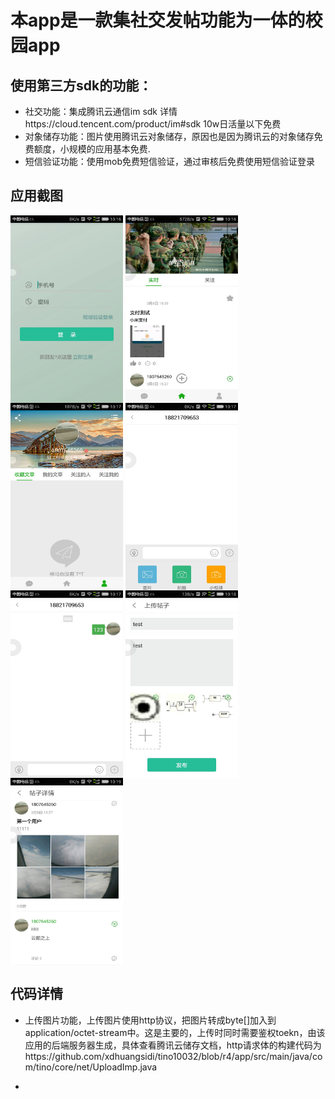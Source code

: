 本app是一款集社交发帖功能为一体的校园app
========
使用第三方sdk的功能：
-----
* 社交功能：集成腾讯云通信im sdk  详情https://cloud.tencent.com/product/im#sdk  10w日活量以下免费
* 对象储存功能：图片使用腾讯云对象储存，原因也是因为腾讯云的对象储存免费额度，小规模的应用基本免费.
* 短信验证功能：使用mob免费短信验证，通过审核后免费使用短信验证登录

应用截图
-----  
<div class="row"  float: left width: 12.5% >
<img src="https://github.com/xdhuangsidi/tino10032/blob/r4/app/login.jpeg" width = "180" height = "300"  align=center />
<img src="https://github.com/xdhuangsidi/tino10032/blob/r4/app/main1.jpeg" width = "180" height = "300"  align=center />
<img src="https://github.com/xdhuangsidi/tino10032/blob/r4/app/main2.jpeg" width = "180" height = "300"  align=center />
<img src="https://github.com/xdhuangsidi/tino10032/blob/r4/app/chat1.jpeg" width = "180" height = "300"  align=center />
  <img src="https://github.com/xdhuangsidi/tino10032/blob/r4/app/chat2.jpeg" width = "180" height = "300"  align=center />
<img src="https://github.com/xdhuangsidi/tino10032/blob/r4/app/upload.jpeg" width = "180" height = "300"  align=center />
<img src="https://github.com/xdhuangsidi/tino10032/blob/r4/app/detail.jpeg" width = "180" height = "300"  align=center />
</div>


代码详情
------

* 上传图片功能，上传图片使用http协议，把图片转成byte[]加入到application/octet-stream中。这是主要的，上传时同时需要鉴权toekn，由该应用的后端服务器生成，具体查看腾讯云储存文档，http请求体的构建代码为https://github.com/xdhuangsidi/tino10032/blob/r4/app/src/main/java/com/tino/core/net/UploadImp.java  

* 




